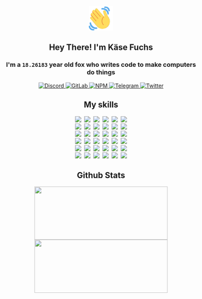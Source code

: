 <div><p align=center><img src=./resources/images/wave.gif width=64px height=64px></p><h2 align=center>Hey There! I'm Käse Fuchs</h2><h3 align=center>I'm a <code>18.26183</code> year old fox who writes code to make computers do things</h3><p align=center><a href=https://discord.com/users/507526681125322772><img alt=Discord src="https://img.shields.io/badge/Discord-5865F2?logo=discord&logoColor=white&style=flat-square#8dbd7fecfe5d7f984ca7cff6b5a4f90d"> </a><a href=https://gitlab.com/kasefuchs><img alt=GitLab src="https://img.shields.io/badge/GitLab-330F63?logo=gitlab&logoColor=white&style=flat-square#8dbd7fecfe5d7f984ca7cff6b5a4f90d"> </a><a href=https://npmjs.com/~kasefuchs><img alt=NPM src="https://img.shields.io/badge/NPM-CB3837?logo=npm&logoColor=white&style=flat-square#8dbd7fecfe5d7f984ca7cff6b5a4f90d"> </a><a href=https://t.me/kasefuchs><img alt=Telegram src="https://img.shields.io/badge/Telegram-2CA5E0?logo=telegram&logoColor=white&style=flat-square#8dbd7fecfe5d7f984ca7cff6b5a4f90d"> </a><a href=https://twitter.com/kasefuchs><img alt=Twitter src="https://img.shields.io/badge/Twitter-1DA1F2?logo=twitter&logoColor=white&style=flat-square#8dbd7fecfe5d7f984ca7cff6b5a4f90d"></a></p><h2 align=center>My skills</h2><p align=center><a href=https://aws.amazon.com/ ><picture><source srcset="https://skillicons.dev/icons?i=aws&theme=dark#8dbd7fecfe5d7f984ca7cff6b5a4f90d" media="(prefers-color-scheme: dark)"><source srcset="https://skillicons.dev/icons?i=aws&theme=light#8dbd7fecfe5d7f984ca7cff6b5a4f90d" media="(prefers-color-scheme: light), (prefers-color-scheme: no-preference)"><img src="https://skillicons.dev/icons?i=aws&theme=light#8dbd7fecfe5d7f984ca7cff6b5a4f90d"></picture></a>&nbsp;&nbsp;<a href=https://en.wikipedia.org/wiki/Bash_(Unix_shell)><picture><source srcset="https://skillicons.dev/icons?i=bash&theme=dark#8dbd7fecfe5d7f984ca7cff6b5a4f90d" media="(prefers-color-scheme: dark)"><source srcset="https://skillicons.dev/icons?i=bash&theme=light#8dbd7fecfe5d7f984ca7cff6b5a4f90d" media="(prefers-color-scheme: light), (prefers-color-scheme: no-preference)"><img src="https://skillicons.dev/icons?i=bash&theme=light#8dbd7fecfe5d7f984ca7cff6b5a4f90d"></picture></a>&nbsp;&nbsp;<a href=https://discord.com/developers/docs><picture><source srcset="https://skillicons.dev/icons?i=bots&theme=dark#8dbd7fecfe5d7f984ca7cff6b5a4f90d" media="(prefers-color-scheme: dark)"><source srcset="https://skillicons.dev/icons?i=bots&theme=light#8dbd7fecfe5d7f984ca7cff6b5a4f90d" media="(prefers-color-scheme: light), (prefers-color-scheme: no-preference)"><img src="https://skillicons.dev/icons?i=bots&theme=light#8dbd7fecfe5d7f984ca7cff6b5a4f90d"></picture></a>&nbsp;&nbsp;<a href=https://www.cloudflare.com/ ><picture><source srcset="https://skillicons.dev/icons?i=cloudflare&theme=dark#8dbd7fecfe5d7f984ca7cff6b5a4f90d" media="(prefers-color-scheme: dark)"><source srcset="https://skillicons.dev/icons?i=cloudflare&theme=light#8dbd7fecfe5d7f984ca7cff6b5a4f90d" media="(prefers-color-scheme: light), (prefers-color-scheme: no-preference)"><img src="https://skillicons.dev/icons?i=cloudflare&theme=light#8dbd7fecfe5d7f984ca7cff6b5a4f90d"></picture></a>&nbsp;&nbsp;<a href=https://en.wikipedia.org/wiki/CSS><picture><source srcset="https://skillicons.dev/icons?i=css&theme=dark#8dbd7fecfe5d7f984ca7cff6b5a4f90d" media="(prefers-color-scheme: dark)"><source srcset="https://skillicons.dev/icons?i=css&theme=light#8dbd7fecfe5d7f984ca7cff6b5a4f90d" media="(prefers-color-scheme: light), (prefers-color-scheme: no-preference)"><img src="https://skillicons.dev/icons?i=css&theme=light#8dbd7fecfe5d7f984ca7cff6b5a4f90d"></picture></a>&nbsp;&nbsp;<a href=https://www.docker.com/ ><picture><source srcset="https://skillicons.dev/icons?i=docker&theme=dark#8dbd7fecfe5d7f984ca7cff6b5a4f90d" media="(prefers-color-scheme: dark)"><source srcset="https://skillicons.dev/icons?i=docker&theme=light#8dbd7fecfe5d7f984ca7cff6b5a4f90d" media="(prefers-color-scheme: light), (prefers-color-scheme: no-preference)"><img src="https://skillicons.dev/icons?i=docker&theme=light#8dbd7fecfe5d7f984ca7cff6b5a4f90d"></picture></a><br><a href=https://www.electronjs.org/ ><picture><source srcset="https://skillicons.dev/icons?i=electron&theme=dark#8dbd7fecfe5d7f984ca7cff6b5a4f90d" media="(prefers-color-scheme: dark)"><source srcset="https://skillicons.dev/icons?i=electron&theme=light#8dbd7fecfe5d7f984ca7cff6b5a4f90d" media="(prefers-color-scheme: light), (prefers-color-scheme: no-preference)"><img src="https://skillicons.dev/icons?i=electron&theme=light#8dbd7fecfe5d7f984ca7cff6b5a4f90d"></picture></a>&nbsp;&nbsp;<a href=https://expressjs.com/ ><picture><source srcset="https://skillicons.dev/icons?i=express&theme=dark#8dbd7fecfe5d7f984ca7cff6b5a4f90d" media="(prefers-color-scheme: dark)"><source srcset="https://skillicons.dev/icons?i=express&theme=light#8dbd7fecfe5d7f984ca7cff6b5a4f90d" media="(prefers-color-scheme: light), (prefers-color-scheme: no-preference)"><img src="https://skillicons.dev/icons?i=express&theme=light#8dbd7fecfe5d7f984ca7cff6b5a4f90d"></picture></a>&nbsp;&nbsp;<a href=https://www.figma.com/ ><picture><source srcset="https://skillicons.dev/icons?i=figma&theme=dark#8dbd7fecfe5d7f984ca7cff6b5a4f90d" media="(prefers-color-scheme: dark)"><source srcset="https://skillicons.dev/icons?i=figma&theme=light#8dbd7fecfe5d7f984ca7cff6b5a4f90d" media="(prefers-color-scheme: light), (prefers-color-scheme: no-preference)"><img src="https://skillicons.dev/icons?i=figma&theme=light#8dbd7fecfe5d7f984ca7cff6b5a4f90d"></picture></a>&nbsp;&nbsp;<a href=https://firebase.google.com/ ><picture><source srcset="https://skillicons.dev/icons?i=firebase&theme=dark#8dbd7fecfe5d7f984ca7cff6b5a4f90d" media="(prefers-color-scheme: dark)"><source srcset="https://skillicons.dev/icons?i=firebase&theme=light#8dbd7fecfe5d7f984ca7cff6b5a4f90d" media="(prefers-color-scheme: light), (prefers-color-scheme: no-preference)"><img src="https://skillicons.dev/icons?i=firebase&theme=light#8dbd7fecfe5d7f984ca7cff6b5a4f90d"></picture></a>&nbsp;&nbsp;<a href=https://flask.palletsprojects.com/ ><picture><source srcset="https://skillicons.dev/icons?i=flask&theme=dark#8dbd7fecfe5d7f984ca7cff6b5a4f90d" media="(prefers-color-scheme: dark)"><source srcset="https://skillicons.dev/icons?i=flask&theme=light#8dbd7fecfe5d7f984ca7cff6b5a4f90d" media="(prefers-color-scheme: light), (prefers-color-scheme: no-preference)"><img src="https://skillicons.dev/icons?i=flask&theme=light#8dbd7fecfe5d7f984ca7cff6b5a4f90d"></picture></a>&nbsp;&nbsp;<a href=https://cloud.google.com/ ><picture><source srcset="https://skillicons.dev/icons?i=gcp&theme=dark#8dbd7fecfe5d7f984ca7cff6b5a4f90d" media="(prefers-color-scheme: dark)"><source srcset="https://skillicons.dev/icons?i=gcp&theme=light#8dbd7fecfe5d7f984ca7cff6b5a4f90d" media="(prefers-color-scheme: light), (prefers-color-scheme: no-preference)"><img src="https://skillicons.dev/icons?i=gcp&theme=light#8dbd7fecfe5d7f984ca7cff6b5a4f90d"></picture></a><br><a href=https://git-scm.com/ ><picture><source srcset="https://skillicons.dev/icons?i=git&theme=dark#8dbd7fecfe5d7f984ca7cff6b5a4f90d" media="(prefers-color-scheme: dark)"><source srcset="https://skillicons.dev/icons?i=git&theme=light#8dbd7fecfe5d7f984ca7cff6b5a4f90d" media="(prefers-color-scheme: light), (prefers-color-scheme: no-preference)"><img src="https://skillicons.dev/icons?i=git&theme=light#8dbd7fecfe5d7f984ca7cff6b5a4f90d"></picture></a>&nbsp;&nbsp;<a href=https://github.com/ ><picture><source srcset="https://skillicons.dev/icons?i=github&theme=dark#8dbd7fecfe5d7f984ca7cff6b5a4f90d" media="(prefers-color-scheme: dark)"><source srcset="https://skillicons.dev/icons?i=github&theme=light#8dbd7fecfe5d7f984ca7cff6b5a4f90d" media="(prefers-color-scheme: light), (prefers-color-scheme: no-preference)"><img src="https://skillicons.dev/icons?i=github&theme=light#8dbd7fecfe5d7f984ca7cff6b5a4f90d"></picture></a>&nbsp;&nbsp;<a href=https://gitlab.com/ ><picture><source srcset="https://skillicons.dev/icons?i=gitlab&theme=dark#8dbd7fecfe5d7f984ca7cff6b5a4f90d" media="(prefers-color-scheme: dark)"><source srcset="https://skillicons.dev/icons?i=gitlab&theme=light#8dbd7fecfe5d7f984ca7cff6b5a4f90d" media="(prefers-color-scheme: light), (prefers-color-scheme: no-preference)"><img src="https://skillicons.dev/icons?i=gitlab&theme=light#8dbd7fecfe5d7f984ca7cff6b5a4f90d"></picture></a>&nbsp;&nbsp;<a href=https://www.heroku.com/ ><picture><source srcset="https://skillicons.dev/icons?i=heroku&theme=dark#8dbd7fecfe5d7f984ca7cff6b5a4f90d" media="(prefers-color-scheme: dark)"><source srcset="https://skillicons.dev/icons?i=heroku&theme=light#8dbd7fecfe5d7f984ca7cff6b5a4f90d" media="(prefers-color-scheme: light), (prefers-color-scheme: no-preference)"><img src="https://skillicons.dev/icons?i=heroku&theme=light#8dbd7fecfe5d7f984ca7cff6b5a4f90d"></picture></a>&nbsp;&nbsp;<a href=https://en.wikipedia.org/wiki/HTML><picture><source srcset="https://skillicons.dev/icons?i=html&theme=dark#8dbd7fecfe5d7f984ca7cff6b5a4f90d" media="(prefers-color-scheme: dark)"><source srcset="https://skillicons.dev/icons?i=html&theme=light#8dbd7fecfe5d7f984ca7cff6b5a4f90d" media="(prefers-color-scheme: light), (prefers-color-scheme: no-preference)"><img src="https://skillicons.dev/icons?i=html&theme=light#8dbd7fecfe5d7f984ca7cff6b5a4f90d"></picture></a>&nbsp;&nbsp;<a href=https://en.wikipedia.org/wiki/JavaScript><picture><source srcset="https://skillicons.dev/icons?i=js&theme=dark#8dbd7fecfe5d7f984ca7cff6b5a4f90d" media="(prefers-color-scheme: dark)"><source srcset="https://skillicons.dev/icons?i=js&theme=light#8dbd7fecfe5d7f984ca7cff6b5a4f90d" media="(prefers-color-scheme: light), (prefers-color-scheme: no-preference)"><img src="https://skillicons.dev/icons?i=js&theme=light#8dbd7fecfe5d7f984ca7cff6b5a4f90d"></picture></a><br><a href=https://en.wikipedia.org/wiki/Linux><picture><source srcset="https://skillicons.dev/icons?i=linux&theme=dark#8dbd7fecfe5d7f984ca7cff6b5a4f90d" media="(prefers-color-scheme: dark)"><source srcset="https://skillicons.dev/icons?i=linux&theme=light#8dbd7fecfe5d7f984ca7cff6b5a4f90d" media="(prefers-color-scheme: light), (prefers-color-scheme: no-preference)"><img src="https://skillicons.dev/icons?i=linux&theme=light#8dbd7fecfe5d7f984ca7cff6b5a4f90d"></picture></a>&nbsp;&nbsp;<a href=https://mui.com/ ><picture><source srcset="https://skillicons.dev/icons?i=materialui&theme=dark#8dbd7fecfe5d7f984ca7cff6b5a4f90d" media="(prefers-color-scheme: dark)"><source srcset="https://skillicons.dev/icons?i=materialui&theme=light#8dbd7fecfe5d7f984ca7cff6b5a4f90d" media="(prefers-color-scheme: light), (prefers-color-scheme: no-preference)"><img src="https://skillicons.dev/icons?i=materialui&theme=light#8dbd7fecfe5d7f984ca7cff6b5a4f90d"></picture></a>&nbsp;&nbsp;<a href=https://en.wikipedia.org/wiki/Markdown><picture><source srcset="https://skillicons.dev/icons?i=md&theme=dark#8dbd7fecfe5d7f984ca7cff6b5a4f90d" media="(prefers-color-scheme: dark)"><source srcset="https://skillicons.dev/icons?i=md&theme=light#8dbd7fecfe5d7f984ca7cff6b5a4f90d" media="(prefers-color-scheme: light), (prefers-color-scheme: no-preference)"><img src="https://skillicons.dev/icons?i=md&theme=light#8dbd7fecfe5d7f984ca7cff6b5a4f90d"></picture></a>&nbsp;&nbsp;<a href=https://www.mongodb.com/ ><picture><source srcset="https://skillicons.dev/icons?i=mongodb&theme=dark#8dbd7fecfe5d7f984ca7cff6b5a4f90d" media="(prefers-color-scheme: dark)"><source srcset="https://skillicons.dev/icons?i=mongodb&theme=light#8dbd7fecfe5d7f984ca7cff6b5a4f90d" media="(prefers-color-scheme: light), (prefers-color-scheme: no-preference)"><img src="https://skillicons.dev/icons?i=mongodb&theme=light#8dbd7fecfe5d7f984ca7cff6b5a4f90d"></picture></a>&nbsp;&nbsp;<a href=https://www.mysql.com/ ><picture><source srcset="https://skillicons.dev/icons?i=mysql&theme=dark#8dbd7fecfe5d7f984ca7cff6b5a4f90d" media="(prefers-color-scheme: dark)"><source srcset="https://skillicons.dev/icons?i=mysql&theme=light#8dbd7fecfe5d7f984ca7cff6b5a4f90d" media="(prefers-color-scheme: light), (prefers-color-scheme: no-preference)"><img src="https://skillicons.dev/icons?i=mysql&theme=light#8dbd7fecfe5d7f984ca7cff6b5a4f90d"></picture></a>&nbsp;&nbsp;<a href=https://nextjs.org/ ><picture><source srcset="https://skillicons.dev/icons?i=nextjs&theme=dark#8dbd7fecfe5d7f984ca7cff6b5a4f90d" media="(prefers-color-scheme: dark)"><source srcset="https://skillicons.dev/icons?i=nextjs&theme=light#8dbd7fecfe5d7f984ca7cff6b5a4f90d" media="(prefers-color-scheme: light), (prefers-color-scheme: no-preference)"><img src="https://skillicons.dev/icons?i=nextjs&theme=light#8dbd7fecfe5d7f984ca7cff6b5a4f90d"></picture></a><br><a href=https://nodejs.org/en/ ><picture><source srcset="https://skillicons.dev/icons?i=nodejs&theme=dark#8dbd7fecfe5d7f984ca7cff6b5a4f90d" media="(prefers-color-scheme: dark)"><source srcset="https://skillicons.dev/icons?i=nodejs&theme=light#8dbd7fecfe5d7f984ca7cff6b5a4f90d" media="(prefers-color-scheme: light), (prefers-color-scheme: no-preference)"><img src="https://skillicons.dev/icons?i=nodejs&theme=light#8dbd7fecfe5d7f984ca7cff6b5a4f90d"></picture></a>&nbsp;&nbsp;<a href=https://www.postgresql.org/ ><picture><source srcset="https://skillicons.dev/icons?i=postgres&theme=dark#8dbd7fecfe5d7f984ca7cff6b5a4f90d" media="(prefers-color-scheme: dark)"><source srcset="https://skillicons.dev/icons?i=postgres&theme=light#8dbd7fecfe5d7f984ca7cff6b5a4f90d" media="(prefers-color-scheme: light), (prefers-color-scheme: no-preference)"><img src="https://skillicons.dev/icons?i=postgres&theme=light#8dbd7fecfe5d7f984ca7cff6b5a4f90d"></picture></a>&nbsp;&nbsp;<a href=https://learn.microsoft.com/en-us/powershell/ ><picture><source srcset="https://skillicons.dev/icons?i=powershell&theme=dark#8dbd7fecfe5d7f984ca7cff6b5a4f90d" media="(prefers-color-scheme: dark)"><source srcset="https://skillicons.dev/icons?i=powershell&theme=light#8dbd7fecfe5d7f984ca7cff6b5a4f90d" media="(prefers-color-scheme: light), (prefers-color-scheme: no-preference)"><img src="https://skillicons.dev/icons?i=powershell&theme=light#8dbd7fecfe5d7f984ca7cff6b5a4f90d"></picture></a>&nbsp;&nbsp;<a href=https://www.python.org/ ><picture><source srcset="https://skillicons.dev/icons?i=py&theme=dark#8dbd7fecfe5d7f984ca7cff6b5a4f90d" media="(prefers-color-scheme: dark)"><source srcset="https://skillicons.dev/icons?i=py&theme=light#8dbd7fecfe5d7f984ca7cff6b5a4f90d" media="(prefers-color-scheme: light), (prefers-color-scheme: no-preference)"><img src="https://skillicons.dev/icons?i=py&theme=light#8dbd7fecfe5d7f984ca7cff6b5a4f90d"></picture></a>&nbsp;&nbsp;<a href=https://www.raspberrypi.org/ ><picture><source srcset="https://skillicons.dev/icons?i=raspberrypi&theme=dark#8dbd7fecfe5d7f984ca7cff6b5a4f90d" media="(prefers-color-scheme: dark)"><source srcset="https://skillicons.dev/icons?i=raspberrypi&theme=light#8dbd7fecfe5d7f984ca7cff6b5a4f90d" media="(prefers-color-scheme: light), (prefers-color-scheme: no-preference)"><img src="https://skillicons.dev/icons?i=raspberrypi&theme=light#8dbd7fecfe5d7f984ca7cff6b5a4f90d"></picture></a>&nbsp;&nbsp;<a href=https://reactjs.org/ ><picture><source srcset="https://skillicons.dev/icons?i=react&theme=dark#8dbd7fecfe5d7f984ca7cff6b5a4f90d" media="(prefers-color-scheme: dark)"><source srcset="https://skillicons.dev/icons?i=react&theme=light#8dbd7fecfe5d7f984ca7cff6b5a4f90d" media="(prefers-color-scheme: light), (prefers-color-scheme: no-preference)"><img src="https://skillicons.dev/icons?i=react&theme=light#8dbd7fecfe5d7f984ca7cff6b5a4f90d"></picture></a><br><a href=https://redux.js.org/ ><picture><source srcset="https://skillicons.dev/icons?i=redux&theme=dark#8dbd7fecfe5d7f984ca7cff6b5a4f90d" media="(prefers-color-scheme: dark)"><source srcset="https://skillicons.dev/icons?i=redux&theme=light#8dbd7fecfe5d7f984ca7cff6b5a4f90d" media="(prefers-color-scheme: light), (prefers-color-scheme: no-preference)"><img src="https://skillicons.dev/icons?i=redux&theme=light#8dbd7fecfe5d7f984ca7cff6b5a4f90d"></picture></a>&nbsp;&nbsp;<a href=https://en.wikipedia.org/wiki/Regular_expression><picture><source srcset="https://skillicons.dev/icons?i=regex&theme=dark#8dbd7fecfe5d7f984ca7cff6b5a4f90d" media="(prefers-color-scheme: dark)"><source srcset="https://skillicons.dev/icons?i=regex&theme=light#8dbd7fecfe5d7f984ca7cff6b5a4f90d" media="(prefers-color-scheme: light), (prefers-color-scheme: no-preference)"><img src="https://skillicons.dev/icons?i=regex&theme=light#8dbd7fecfe5d7f984ca7cff6b5a4f90d"></picture></a>&nbsp;&nbsp;<a href=https://en.wikipedia.org/wiki/Sass_(stylesheet_language)><picture><source srcset="https://skillicons.dev/icons?i=sass&theme=dark#8dbd7fecfe5d7f984ca7cff6b5a4f90d" media="(prefers-color-scheme: dark)"><source srcset="https://skillicons.dev/icons?i=sass&theme=light#8dbd7fecfe5d7f984ca7cff6b5a4f90d" media="(prefers-color-scheme: light), (prefers-color-scheme: no-preference)"><img src="https://skillicons.dev/icons?i=sass&theme=light#8dbd7fecfe5d7f984ca7cff6b5a4f90d"></picture></a>&nbsp;&nbsp;<a href=https://www.typescriptlang.org/ ><picture><source srcset="https://skillicons.dev/icons?i=ts&theme=dark#8dbd7fecfe5d7f984ca7cff6b5a4f90d" media="(prefers-color-scheme: dark)"><source srcset="https://skillicons.dev/icons?i=ts&theme=light#8dbd7fecfe5d7f984ca7cff6b5a4f90d" media="(prefers-color-scheme: light), (prefers-color-scheme: no-preference)"><img src="https://skillicons.dev/icons?i=ts&theme=light#8dbd7fecfe5d7f984ca7cff6b5a4f90d"></picture></a>&nbsp;&nbsp;<a href=https://unity.com/ ><picture><source srcset="https://skillicons.dev/icons?i=unity&theme=dark#8dbd7fecfe5d7f984ca7cff6b5a4f90d" media="(prefers-color-scheme: dark)"><source srcset="https://skillicons.dev/icons?i=unity&theme=light#8dbd7fecfe5d7f984ca7cff6b5a4f90d" media="(prefers-color-scheme: light), (prefers-color-scheme: no-preference)"><img src="https://skillicons.dev/icons?i=unity&theme=light#8dbd7fecfe5d7f984ca7cff6b5a4f90d"></picture></a>&nbsp;&nbsp;<a href=https://workers.cloudflare.com/ ><picture><source srcset="https://skillicons.dev/icons?i=workers&theme=dark#8dbd7fecfe5d7f984ca7cff6b5a4f90d" media="(prefers-color-scheme: dark)"><source srcset="https://skillicons.dev/icons?i=workers&theme=light#8dbd7fecfe5d7f984ca7cff6b5a4f90d" media="(prefers-color-scheme: light), (prefers-color-scheme: no-preference)"><img src="https://skillicons.dev/icons?i=workers&theme=light#8dbd7fecfe5d7f984ca7cff6b5a4f90d"></picture></a><br></p><h2 align=center>Github Stats</h2><p align=center><picture><source srcset="https://github-readme-stats-kasefuchs.vercel.app/api/?count_private=true&hide_border=true&hide_rank=true&line_height=20&hide_title=true&username=Kasefuchs&theme=dark#8dbd7fecfe5d7f984ca7cff6b5a4f90d" media="(prefers-color-scheme: dark)"><source srcset="https://github-readme-stats-kasefuchs.vercel.app/api/?count_private=true&hide_border=true&hide_rank=true&line_height=20&hide_title=true&username=Kasefuchs&theme=light#8dbd7fecfe5d7f984ca7cff6b5a4f90d" media="(prefers-color-scheme: light), (prefers-color-scheme: no-preference)"><img align=middle width=350 height=140 src="https://github-readme-stats-kasefuchs.vercel.app/api/?count_private=true&hide_border=true&hide_rank=true&line_height=20&hide_title=true&username=Kasefuchs&theme=light#8dbd7fecfe5d7f984ca7cff6b5a4f90d"></picture><picture><source srcset="https://github-readme-stats-kasefuchs.vercel.app/api/top-langs/?count_private=true&hide_border=true&layout=compact&username=Kasefuchs&theme=dark#8dbd7fecfe5d7f984ca7cff6b5a4f90d" media="(prefers-color-scheme: dark)"><source srcset="https://github-readme-stats-kasefuchs.vercel.app/api/top-langs/?count_private=true&hide_border=true&layout=compact&username=Kasefuchs&theme=light#8dbd7fecfe5d7f984ca7cff6b5a4f90d" media="(prefers-color-scheme: light), (prefers-color-scheme: no-preference)"><img align=middle width=350 height=140 src="https://github-readme-stats-kasefuchs.vercel.app/api/top-langs/?count_private=true&hide_border=true&layout=compact&username=Kasefuchs&theme=light#8dbd7fecfe5d7f984ca7cff6b5a4f90d"></picture></p><img src="https://hit.yhype.me/github/profile?user_id=64592097#8dbd7fecfe5d7f984ca7cff6b5a4f90d" alt=""></div>